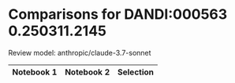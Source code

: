 # Comparisons for DANDI:000563 0.250311.2145

Review model: anthropic/claude-3.7-sonnet

| Notebook 1 | Notebook 2 | Selection |
|------------|------------|----------|
